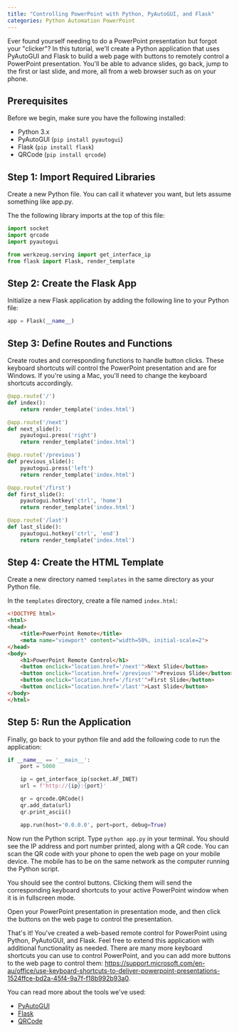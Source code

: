 ```yaml
---
title: "Controlling PowerPoint with Python, PyAutoGUI, and Flask"  
categories: Python Automation PowerPoint
---
```


Ever found yourself needing to do a PowerPoint presentation but forgot your "clicker"? In this tutorial, we'll create a Python application that uses PyAutoGUI and Flask to build a web page with buttons to remotely control a PowerPoint presentation. You'll be able to advance slides, go back, jump to the first or last slide, and more, all from a web browser such as on your phone.

## Prerequisites

Before we begin, make sure you have the following installed:

- Python 3.x
- PyAutoGUI (`pip install pyautogui`)
- Flask (`pip install flask`)
- QRCode (`pip install qrcode`)

## Step 1: Import Required Libraries

Create a new Python file. You can call it whatever you want, but lets assume something like app.py.

The the following library imports at the top of this file:

```python
import socket
import qrcode
import pyautogui

from werkzeug.serving import get_interface_ip
from flask import Flask, render_template
```

## Step 2: Create the Flask App

Initialize a new Flask application by adding the following line to your Python file:

```python
app = Flask(__name__)
```

## Step 3: Define Routes and Functions

Create routes and corresponding functions to handle button clicks. These keyboard shortcuts will control the PowerPoint presentation and are for Windows. If you're using a Mac, you'll need to change the keyboard shortcuts accordingly.

```python
@app.route('/')
def index():
    return render_template('index.html')

@app.route('/next')
def next_slide():
    pyautogui.press('right')
    return render_template('index.html')

@app.route('/previous') 
def previous_slide():
    pyautogui.press('left')
    return render_template('index.html')

@app.route('/first')
def first_slide():
    pyautogui.hotkey('ctrl', 'home')
    return render_template('index.html')

@app.route('/last')
def last_slide(): 
    pyautogui.hotkey('ctrl', 'end')
    return render_template('index.html')
```

## Step 4: Create the HTML Template

Create a new directory named `templates` in the same directory as your Python file.

In the `templates` directory, create a file named `index.html`:

```html
<!DOCTYPE html>
<html>
<head>
    <title>PowerPoint Remote</title>
    <meta name="viewport" content="width=50%, initial-scale=2">
</head>
<body>
    <h1>PowerPoint Remote Control</h1>
    <button onclick="location.href='/next'">Next Slide</button>
    <button onclick="location.href='/previous'">Previous Slide</button>
    <button onclick="location.href='/first'">First Slide</button>
    <button onclick="location.href='/last'">Last Slide</button>
</body>
</html>
```

## Step 5: Run the Application

Finally, go back to your python file and add the following code to run the application:

```python
if __name__ == '__main__':
    port = 5000

    ip = get_interface_ip(socket.AF_INET)
    url = f'http://{ip}:{port}'

    qr = qrcode.QRCode()
    qr.add_data(url)
    qr.print_ascii()

    app.run(host='0.0.0.0', port=port, debug=True)
```

Now run the Python script. Type `python app.py` in your terminal. You should see the IP address and port number printed, along with a QR code. You can scan the QR code with your phone to open the web page on your mobile device. The mobile has to be on the same network as the computer running the Python script.

You should see the control buttons. Clicking them will send the corresponding keyboard shortcuts to your active PowerPoint window when it is in fullscreen mode.

Open your PowerPoint presentation in presentation mode, and then click the buttons on the web page to control the presentation.

That's it! You've created a web-based remote control for PowerPoint using Python, PyAutoGUI, and Flask. Feel free to extend this application with additional functionality as needed. There are many more keyboard shortcuts you can use to control PowerPoint, and you can add more buttons to the web page to control them: <https://support.microsoft.com/en-au/office/use-keyboard-shortcuts-to-deliver-powerpoint-presentations-1524ffce-bd2a-45f4-9a7f-f18b992b93a0>.

You can read more about the tools we've used:

- [PyAutoGUI](https://pyautogui.readthedocs.io/en/latest/)
- [Flask](https://flask.palletsprojects.com/en/2.0.x/)
- [QRCode](https://pypi.org/project/qrcode/)
